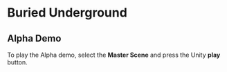 # **Buried Underground**

## **Alpha Demo**

To play the Alpha demo, select the **Master Scene** and press the Unity **play** button.
